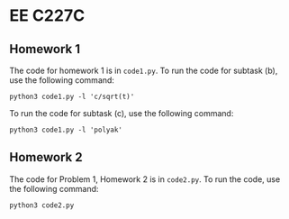 # EE C227C


## Homework 1

The code for homework 1 is in  ``code1.py``. To run the code for subtask (b), use the following command:

```
python3 code1.py -l 'c/sqrt(t)'
```

To run the code for subtask (c), use the following command:

```
python3 code1.py -l 'polyak'
```

## Homework 2

The code for Problem 1, Homework 2 is in ``code2.py``. To run the code, use the following command:

```
python3 code2.py
```
